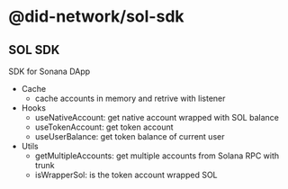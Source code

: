 # @did-network/sol-sdk

## SOL SDK

SDK for Sonana DApp

- Cache
  - cache accounts in memory and retrive with listener
- Hooks
  - useNativeAccount: get native account wrapped with SOL balance
  - useTokenAccount: get token account
  - useUserBalance: get token balance of current user
- Utils
  - getMultipleAccounts: get multiple accounts from Solana RPC with trunk
  - isWrapperSol: is the token account wrapped SOL
